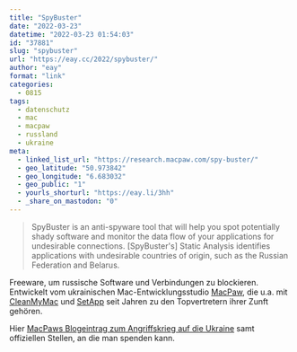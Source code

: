 ```yaml
---
title: "SpyBuster"
date: "2022-03-23"
datetime: "2022-03-23 01:54:03"
id: "37881"
slug: "spybuster"
url: "https://eay.cc/2022/spybuster/"
author: "eay"
format: "link"
categories:
  - 0815
tags:
  - datenschutz
  - mac
  - macpaw
  - russland
  - ukraine
meta:
  - linked_list_url: "https://research.macpaw.com/spy-buster/"
  - geo_latitude: "50.973842"
  - geo_longitude: "6.683032"
  - geo_public: "1"
  - yourls_shorturl: "https://eay.li/3hh"
  - _share_on_mastodon: "0"
---
```


> SpyBuster is an anti-spyware tool that will help you spot potentially shady software and monitor the data flow of your applications for undesirable connections. \[SpyBuster's\] Static Analysis identifies applications with undesirable countries of origin, such as the Russian Federation and Belarus.

Freeware, um russische Software und Verbindungen zu blockieren. Entwickelt vom ukrainischen Mac-Entwicklungsstudio [MacPaw](https://macpaw.com/), die u.a. mit [CleanMyMac](https://cleanmymac.com/) und [SetApp](https://setapp.com/) seit Jahren zu den Topvertretern ihrer Zunft gehören.

Hier [MacPaws Blogeintrag zum Angriffskrieg auf die Ukraine](https://macpaw.com/de/news/macpaw-amidst-aggression) samt offiziellen Stellen, an die man spenden kann.
